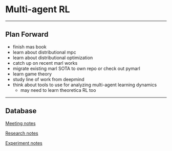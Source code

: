 # Multi-agent RL

---

## Plan Forward

- finish mas book
- learn about distributional mpc
- learn about distributional optimization
- catch up on recent marl works
- migrate existing marl SOTA to own repo or check out pymarl
- learn game theory
- study line of work from deepmind
- think about tools to use for analyzing multi-agent learning dynamics
    - may need to learn theoretica RL too

---

## Database

[Meeting notes](Multi-agent%20RL%200819b51a57c34727842ce34df63586c2/Meeting%20notes%20407c14202f454d3a8b493331194ff08f.md)

[Research notes](Multi-agent%20RL%200819b51a57c34727842ce34df63586c2/Research%20notes%207c85a633cf754e229538e0fdc57dc92b.md)

[Experiment notes](Multi-agent%20RL%200819b51a57c34727842ce34df63586c2/Experiment%20notes%20f6637795120c49539f1633327eba4ecb.md)